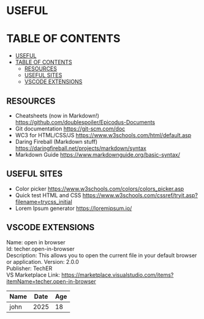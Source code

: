 # USEFUL

# TABLE OF CONTENTS
- [USEFUL](#useful)
- [TABLE OF CONTENTS](#table-of-contents)
  - [RESOURCES](#resources)
  - [USEFUL SITES](#useful-sites)
  - [VSCODE EXTENSIONS](#vscode-extensions)

## RESOURCES
* Cheatsheets (now in Markdown!) https://github.com/doublespoiler/Epicodus-Documents
* Git documentation https://git-scm.com/doc
* WC3 for HTML/CSS/JS https://www.w3schools.com/html/default.asp
* Daring Fireball (Markdown stuff) https://daringfireball.net/projects/markdown/syntax
* Markdown Guide https://www.markdownguide.org/basic-syntax/

## USEFUL SITES
* Color picker https://www.w3schools.com/colors/colors_picker.asp
* Quick test HTML and CSS https://www.w3schools.com/cssref/tryit.asp?filename=trycss_initial
* Lorem Ipsum generator https://loremipsum.io/

## VSCODE EXTENSIONS
Name: open in browser  
Id: techer.open-in-browser  
Description: This allows you to open the current file in your default   browser or application.
Version: 2.0.0  
Publisher: TechER  
VS Marketplace Link: https://marketplace.visualstudio.com/items?itemName=techer.open-in-browser

|Name|Date|Age|
|----|----|----|
|john|2025|18|


